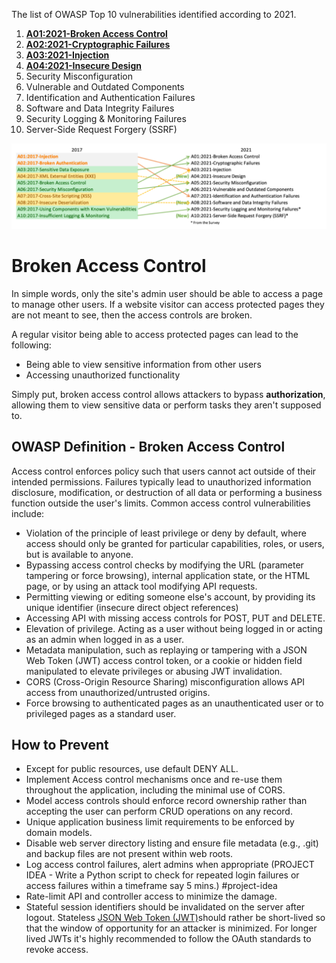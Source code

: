 The list of OWASP Top 10 vulnerabilities identified according to 2021.
1. [**A01:2021-Broken Access Control**](https://owasp.org/Top10/A01_2021-Broken_Access_Control/)
2. [**A02:2021-Cryptographic Failures**](https://owasp.org/Top10/A02_2021-Cryptographic_Failures/)
3. [**A03:2021-Injection**](https://owasp.org/Top10/A03_2021-Injection/)
4. [**A04:2021-Insecure Design**](https://owasp.org/Top10/A04_2021-Insecure_Design/)
5. Security Misconfiguration
6. Vulnerable and Outdated Components
7. Identification and Authentication Failures
8. Software and Data Integrity Failures
9. Security Logging & Monitoring Failures
10. Server-Side Request Forgery (SSRF)

![](../Pasted%20image%2020250301130321.png)
# Broken Access Control

In simple words,  only the site's admin user should be able to access a page to manage other users. If a website visitor can access protected pages they are not meant to see, then the access controls are broken.

A regular visitor being able to access protected pages can lead to the following:

- Being able to view sensitive information from other users
- Accessing unauthorized functionality

Simply put, broken access control allows attackers to bypass **authorization**, allowing them to view sensitive data or perform tasks they aren't supposed to.

## OWASP Definition - Broken Access Control

Access control enforces policy such that users cannot act outside of their intended permissions. Failures typically lead to unauthorized information disclosure, modification, or destruction of all data or performing a business function outside the user's limits. Common access control vulnerabilities include:

- Violation of the principle of least privilege or deny by default, where access should only be granted for particular capabilities, roles, or users, but is available to anyone.
- Bypassing access control checks by modifying the URL (parameter tampering or force browsing), internal application state, or the HTML page, or by using an attack tool modifying API requests.
- Permitting viewing or editing someone else's account, by providing its unique identifier (insecure direct object references)
- Accessing API with missing access controls for POST, PUT and DELETE.
- Elevation of privilege. Acting as a user without being logged in or acting as an admin when logged in as a user.
- Metadata manipulation, such as replaying or tampering with a JSON Web Token (JWT) access control token, or a cookie or hidden field manipulated to elevate privileges or abusing JWT invalidation.
- CORS (Cross-Origin Resource Sharing) misconfiguration allows API access from unauthorized/untrusted origins.
- Force browsing to authenticated pages as an unauthenticated user or to privileged pages as a standard user.

## How to Prevent
- Except for public resources, use default DENY ALL.
-  Implement Access control mechanisms once and re-use them throughout the application, including the minimal use of CORS.
- Model access controls should enforce record ownership rather than accepting the user can perform CRUD operations on any record.
- Unique application business limit requirements to be enforced by domain models.
- Disable web server directory listing and ensure file metadata (e.g., .git) and backup files are not present within web roots.
- Log access control failures, alert admins when appropriate (PROJECT IDEA - Write a Python script to check for repeated login failures or access failures within a timeframe say 5 mins.) #project-idea
- Rate-limit API and controller access to minimize the damage.
- Stateful session identifiers should be invalidated on the server after logout. Stateless [JSON Web Token (JWT)](https://www.geeksforgeeks.org/json-web-token-jwt/)should rather be short-lived so that the window of opportunity for an attacker is minimized. For longer lived JWTs it's highly recommended to follow the OAuth standards to revoke access.